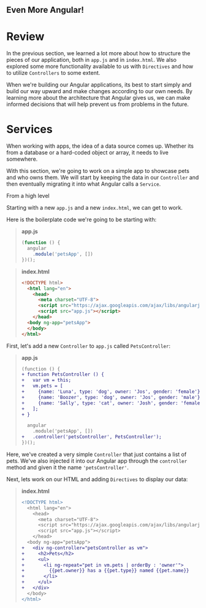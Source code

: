 Even More Angular!
----------

# Review

In the previous section, we learned a lot more about how to structure the pieces
of our application, both in `app.js` and in `index.html`. We also explored some
more functionality available to us with `Directives` and how to utilize
`Controllers` to some extent.

When we're building our Angular applications, its best to start simply and build
our way upward and make changes according to our own needs. By learning more
about the architecture that Angular gives us, we can make informed decisions
that will help prevent us from problems in the future.

# Services

When working with apps, the idea of a data source comes up. Whether its from a
database or a hard-coded object or array, it needs to live somewhere.

With this section, we're going to work on a simple app to showcase pets and
who owns them. We will start by keeping the data in our `Controller` and then
eventually migrating it into what Angular calls a `Service`.

From a high level

Starting with a new `app.js` and a new `index.html`, we can get to work.

Here is the boilerplate code we're going to be starting with:

> **app.js**
> ```javascript
> (function () {
>   angular
>     .module('petsApp', [])
> })();
> ```

> **index.html**
> ```html
> <!DOCTYPE html>
>   <html lang="en">
>     <head>
>       <meta charset="UTF-8">
>       <script src="https://ajax.googleapis.com/ajax/libs/angularjs/1.5.0/angular.min.js"></script> 
>       <script src="app.js"></script>
>     </head>
>   <body ng-app="petsApp">
>   </body>
> </html>
> ```

First, let's add a new `Controller` to `app.js` called `PetsController`:

> **app.js**
> ```diff
> (function () {
> + function PetsController () {
> +   var vm = this;
> +   vm.pets = [
> +     {name: 'Luna', type: 'dog', owner: 'Jos', gender: 'female'},
> +     {name: 'Boozer', type: 'dog', owner: 'Jos', gender: 'male'},
> +     {name: 'Sally', type: 'cat', owner: 'Josh', gender: 'female'}
> +   ];
> + }
> 
>   angular
>     .module('petsApp', [])
> +   .controller('petsController', PetsController');
> })();
> ```

Here, we've created a very simple `Controller` that just contains a list of
pets. We've also injected it into our Angular app through the `controller`
method and given it the name `'petsController'`.

Next, lets work on our HTML and adding `Directives` to display our data:

> **index.html**
> ```diff
> <!DOCTYPE html>
>   <html lang="en">
>     <head>
>       <meta charset="UTF-8">
>       <script src="https://ajax.googleapis.com/ajax/libs/angularjs/1.5.0/angular.min.js"></script> 
>       <script src="app.js"></script>
>     </head>
>   <body ng-app="petsApp">
> +   <div ng-controller="petsController as vm">
> +     <h2>Pets</h2>
> +     <ul>
> +       <li ng-repeat="pet in vm.pets | orderBy : 'owner'">
> +         {{pet.owner}} has a {{pet.type}} named {{pet.name}}
> +       </li>
> +     </ul>
> +   </div>
>   </body>
> </html>
> ```
